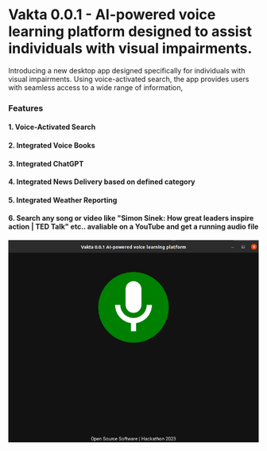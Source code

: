 # Vakta 0.0.1 - AI-powered voice learning platform designed to assist individuals with visual impairments.

Introducing a new desktop app designed specifically for individuals with visual impairments. Using voice-activated search, the app provides users with seamless access to a wide range of information,


### Features


#### 1. Voice-Activated Search
#### 2. Integrated Voice Books
#### 3. Integrated ChatGPT
#### 4. Integrated News Delivery based on defined category 
#### 5. Integrated Weather Reporting
#### 6. Search any song or video like "Simon Sinek: How great leaders inspire action | TED Talk" etc.. avaliable on a YouTube and get a running audio file

![Alt Text](demo/vak.png)
